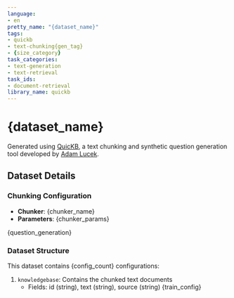 ```yaml
---
language:
- en
pretty_name: "{dataset_name}"
tags:
- quickb
- text-chunking{gen_tag}
- {size_category}
task_categories:
- text-generation
- text-retrieval
task_ids:
- document-retrieval 
library_name: quickb
---
```


# {dataset_name}

Generated using [QuicKB](https://github.com/AdamLucek/quickb), a text chunking and synthetic question generation tool developed by [Adam Lucek](https://huggingface.co/AdamLucek).

## Dataset Details

### Chunking Configuration
- **Chunker**: {chunker_name}
- **Parameters**:
{chunker_params}

{question_generation}

### Dataset Structure
This dataset contains {config_count} configurations:
1. `knowledgebase`: Contains the chunked text documents
   - Fields: id (string), text (string), source (string)
{train_config}